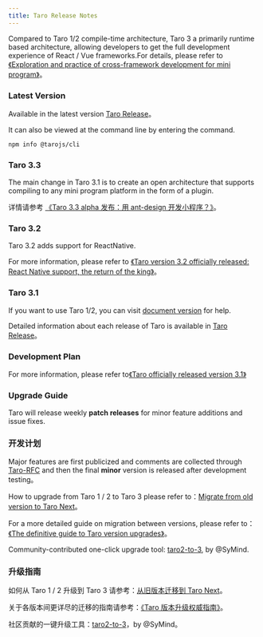 ```yaml
---
title: Taro Release Notes
---
```


Compared to Taro 1/2 compile-time architecture, Taro 3 a primarily runtime based architecture, allowing developers to get the full development experience of React / Vue frameworks.For details, please refer to [《Exploration and practice of cross-framework development for mini program》](https://mp.weixin.qq.com/s?__biz=MzU3NDkzMTI3MA==&mid=2247483770&idx=1&sn=ba2cdea5256e1c4e7bb513aa4c837834)。

### Latest Version

Available in the latest version [Taro Release](https://github.com/NervJS/taro/releases)。

It can also be viewed at the command line by entering the command.

```bash
npm info @tarojs/cli
```

### Taro 3.3

The main change in Taro 3.1 is to create an open architecture that supports compiling to any mini program platform in the form of a plugin.

详情请参考 [《Taro 3.3 alpha 发布：用 ant-design 开发小程序？》](https://docs.taro.zone/blog/2021-04-22-Taro-3.3-alpha)。

### Taro 3.2

Taro 3.2 adds support for ReactNative.

For more information, please refer to [《Taro version 3.2 officially released: React Native support, the return of the king》](https://docs.taro.zone/blog/2021-04-08-taro-3.2)。

### Taro 3.1

If you want to use Taro 1/2, you can visit [document version](/versions) for help.

Detailed information about each release of Taro is available in [Taro Release](https://github.com/NervJS/taro/releases)。

### Development Plan

For more information, please refer to[《Taro officially released version 3.1》](https://docs.taro.zone/blog/2021-03-10-taro-3-1-lts)

### Upgrade Guide

Taro will release weekly **patch releases** for minor feature additions and issue fixes.

### 开发计划

Major features are first publicized and comments are collected through [Taro-RFC](https://github.com/NervJS/taro-rfcs) and then the final **minor** version is released after development testing。

How to upgrade from Taro 1 / 2 to Taro 3 please refer to：[Migrate from old version to Taro Next](./migration)。

For a more detailed guide on migration between versions, please refer to：[《The definitive guide to Taro version upgrades》](/blog/2020-09-01-taro-versions)。

Community-contributed one-click upgrade tool: [taro2-to-3](https://github.com/SyMind/taro2-to-3), by @SyMind.

### 升级指南

如何从 Taro 1 / 2 升级到 Taro 3 请参考：[从旧版本迁移到 Taro Next](./migration)。

关于各版本间更详尽的迁移的指南请参考：[《Taro 版本升级权威指南》](/blog/2020-09-01-taro-versions)。

社区贡献的一键升级工具：[taro2-to-3](https://github.com/SyMind/taro2-to-3)，by @SyMind。
